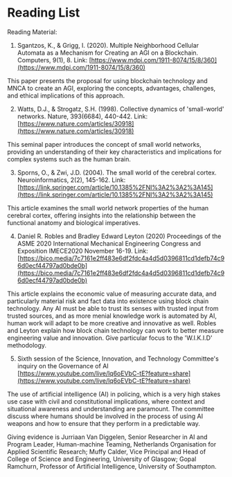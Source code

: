 # Reading List

Reading Material:

1. Sgantzos, K., & Grigg, I. (2020). Multiple Neighborhood Cellular Automata as a Mechanism for Creating an AGI on a Blockchain. Computers, 9(1), 8. Link: [https://www.mdpi.com/1911-8074/15/8/360](https://www.mdpi.com/1911-8074/15/8/360)

This paper presents the proposal for using blockchain technology and MNCA to create an AGI, exploring the concepts, advantages, challenges, and ethical implications of this approach.

2. Watts, D.J., & Strogatz, S.H. (1998). Collective dynamics of 'small-world' networks. Nature, 393(6684), 440-442. Link: [https://www.nature.com/articles/30918](https://www.nature.com/articles/30918)

This seminal paper introduces the concept of small world networks, providing an understanding of their key characteristics and implications for complex systems such as the human brain.

3. Sporns, O., & Zwi, J.D. (2004). The small world of the cerebral cortex. Neuroinformatics, 2(2), 145-162. Link: [https://link.springer.com/article/10.1385%2FNI%3A2%3A2%3A145](https://link.springer.com/article/10.1385%2FNI%3A2%3A2%3A145)

This article examines the small world network properties of the human cerebral cortex, offering insights into the relationship between the functional anatomy and biological imperatives.

4. Daniel R. Robles and Bradley Edward Leyton (2020) Proceedings of the ASME 2020 International Mechanical Engineering Congress and Exposition IMECE2020 November 16-19. Link:  [https://bico.media/7c7161e2ff483e6df2fdc4a4d5d0396811cd1defb74c96d0ecf44797ad0bde0b](https://bico.media/7c7161e2ff483e6df2fdc4a4d5d0396811cd1defb74c96d0ecf44797ad0bde0b)

This article explains the economic value of measuring accurate data, and particularly material risk and fact data into existence using block chain technology. Any AI must be able to trust its senses with trusted input from trusted sources, and as more menial knowledge work is automated by AI, human work will adapt to be more creative and innovative as well. Robles and Leyton explain how block chain technology can work to better measure engineering value and innovation. Give particular focus to the 'W.I.K.I.D' methodology.

5. Sixth session of the Science, Innovation, and Technology Committee's inquiry on the Governance of AI [https://www.youtube.com/live/lq6oEVbC-tE?feature=share](https://www.youtube.com/live/lq6oEVbC-tE?feature=share)

The use of artificial intelligence (AI) in policing, which is a very high stakes use case with civil and constitutional implications, where context and situational awareness and understanding are paramount. The committee discuss where humans should be involved in the process of using AI weapons and how to ensure that they perform in a predictable way.

Giving evidence  is Jurriaan Van Diggelen, Senior Researcher in AI and Program Leader, Human-machine Teaming, Netherlands Organisation for Applied Scientific Research; Muffy Calder, Vice Principal and Head of College of Science and Engineering, University of Glasgow; Gopal Ramchurn, Professor of Artificial Intelligence, University of Southampton.
